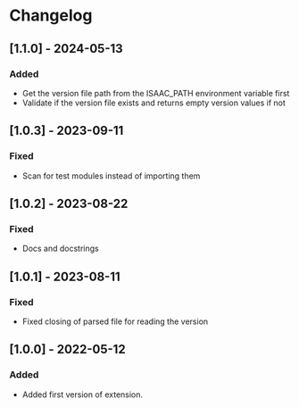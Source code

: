 # Changelog

## [1.1.0] - 2024-05-13
### Added
- Get the version file path from the ISAAC_PATH environment variable first
- Validate if the version file exists and returns empty version values if not

## [1.0.3] - 2023-09-11

### Fixed
- Scan for test modules instead of importing them

## [1.0.2] - 2023-08-22

### Fixed
- Docs and docstrings

## [1.0.1] - 2023-08-11

### Fixed
- Fixed closing of parsed file for reading the version

## [1.0.0] - 2022-05-12

### Added
- Added first version of extension.
